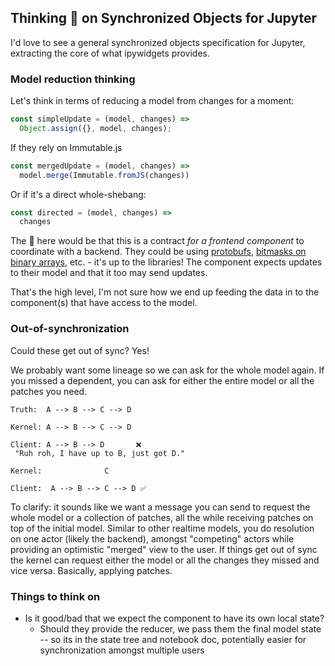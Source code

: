 ## Thinking 🤔 on Synchronized Objects for Jupyter

I'd love to see a general synchronized objects specification for Jupyter, extracting the core of what ipywidgets provides.

### Model reduction thinking

Let's think in terms of reducing a model from changes for a moment:

```js
const simpleUpdate = (model, changes) => 
  Object.assign({}, model, changes);
```

If they rely on Immutable.js

```js
const mergedUpdate = (model, changes) =>
  model.merge(Immutable.fromJS(changes))
```

Or if it's a direct whole-shebang:

```js
const directed = (model, changes) =>
  changes
```

The :key: here would be that this is a contract _for a frontend component_ to coordinate with a backend. They could be using [protobufs](https://github.com/dcodeIO/protobuf.js/wiki/How-to-read-binary-data-in-the-browser-or-under-node.js%3F), [bitmasks on binary arrays](https://github.com/rgbkrk/bitjet), etc. - it's up to the libraries! The component expects updates to their model and that it too may send updates.

That's the high level, I'm not sure how we end up feeding the data in to the component(s) that have access to the model.

### Out-of-synchronization

Could these get out of sync? Yes!

We probably want some lineage so we can ask for the whole model again. If you missed a dependent, you can ask for either the entire model or all the patches you need.

```
Truth:  A --> B --> C --> D

Kernel: A --> B --> C --> D

Client: A --> B --> D       ❌
 "Ruh roh, I have up to B, just got D."
 
Kernel:              C

Client:  A --> B --> C --> D ✅
```

To clarify: it sounds like we want a message you can send to request the whole model or a collection of patches, all the while receiving patches on top of the initial model. Similar to other realtime models, you do resolution on one actor (likely the backend), amongst "competing" actors while providing an optimistic "merged" view to the user. If things get out of sync the kernel can request either the model or all the changes they missed and vice versa. Basically, applying patches.

### Things to think on

* Is it good/bad that we expect the component to have its own local state?
  * Should they provide the reducer, we pass them the final model state -- so its in the state tree and notebook doc, potentially easier for synchronization amongst multiple users


